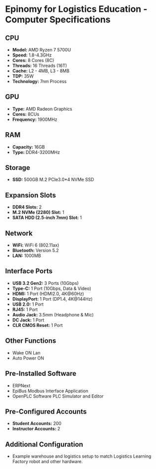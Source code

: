 # Epinomy for Logistics Education - Computer Specifications

## CPU

- **Model:** AMD Ryzen 7 5700U
- **Speed:** 1.8-4.3GHz
- **Cores:** 8 Cores (8C)
- **Threads:** 16 Threads (16T)
- **Cache:** L2 - 4MB, L3 - 8MB
- **TDP:** 35W
- **Technology:** 7nm Process

## GPU

- **Type:** AMD Radeon Graphics
- **Cores:** 8CUs
- **Frequency:** 1900MHz

## RAM

- **Capacity:** 16GB
- **Type:** DDR4-3200MHz

## Storage

- **SSD:** 500GB M.2 PCIe3.0*4 NVMe SSD

## Expansion Slots

- **DDR4 Slots:** 2
- **M.2 NVMe (2280) Slot:** 1
- **SATA HDD (2.5-inch 7mm) Slot:** 1

## Network

- **WiFi:** WiFi 6 (802.11ax)
- **Bluetooth:** Version 5.2
- **LAN:** 1000MB

## Interface Ports

- **USB 3.2 Gen2:** 3 Ports (10Gbps)
- **Type-C:** 1 Port (10Gbps, Data & Video)
- **HDMI:** 1 Port (HDMI2.0, 4K@60Hz)
- **DisplayPort:** 1 Port (DP1.4, 4K@144Hz)
- **USB 2.0:** 1 Port
- **RJ45:** 1 Port
- **Audio Jack:** 3.5mm (Headphone & Mic)
- **DC Jack:** 1 Port
- **CLR CMOS Reset:** 1 Port

## Other Functions

- Wake ON Lan
- Auto Power ON

## Pre-Installed Software

- ERPNext
- EpiBus Modbus Interface Application
- OpenPLC Software PLC Simulator and Editor

## Pre-Configured Accounts

- **Student Accounts:** 200
- **Instructor Accounts:** 2

## Additional Configuration

- Example warehouse and logistics setup to match Logistics Learning Factory robot and other hardware.
